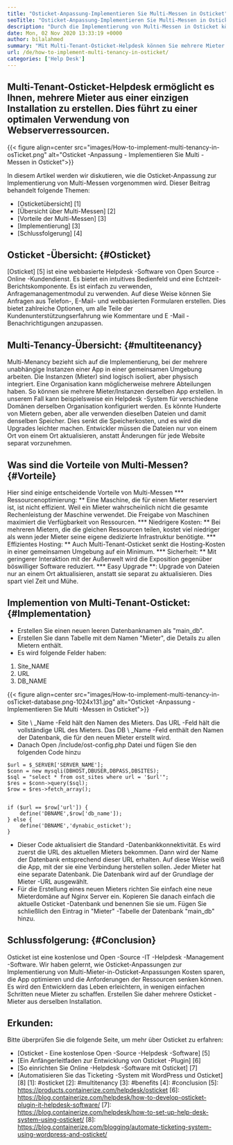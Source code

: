 ```yaml
---
title: "Osticket-Anpassung-Implementieren Sie Multi-Messen in Osticket" 
seoTitle: "Osticket-Anpassung-Implementieren Sie Multi-Messen in Osticket" 
description: "Durch die Implementierung von Multi-Messen in Osticket können Kosten und Ressourcenauslastung einsparen. In diesem Artikel werden wir eine Osticket-Anpassung durchführen, um Multi-Mieter zu erreichen." 
date: Mon, 02 Nov 2020 13:33:19 +0000
author: bilalahmed
summary: "Mit Multi-Tenant-Osticket-Helpdesk können Sie mehrere Mieter aus einer einzigen Installation erstellen. Dies führt zu einer optimalen Verwendung von Webserverressourcen." 
url: /de/how-to-implement-multi-tenancy-in-osticket/
categories: ['Help Desk']
---
```


## Multi-Tenant-Osticket-Helpdesk ermöglicht es Ihnen, mehrere Mieter aus einer einzigen Installation zu erstellen. Dies führt zu einer optimalen Verwendung von Webserverressourcen.

{{< figure align=center src="images/How-to-implement-multi-tenancy-in-osTicket.png" alt="Osticket -Anpassung - Implementieren Sie Multi -Messen in Osticket">}}

In diesem Artikel werden wir diskutieren, wie die Osticket-Anpassung zur Implementierung von Multi-Messen vorgenommen wird. Dieser Beitrag behandelt folgende Themen:
  * [Osticketübersicht] [1]
  * [Übersicht über Multi-Messen] [2]
  * [Vorteile der Multi-Messen] [3]
  * [Implementierung] [3]
  * [Schlussfolgerung] [4]

## Osticket -Übersicht: {#Osticket}
[Osticket] [5] ist eine webbasierte Helpdesk -Software von Open Source -Online -Kundendienst. Es bietet ein intuitives Bedienfeld und eine Echtzeit-Berichtskomponente. Es ist einfach zu verwenden, Anfragemanagementmodul zu verwenden. Auf diese Weise können Sie Anfragen aus Telefon-, E-Mail- und webbasierten Formularen erstellen. Dies bietet zahlreiche Optionen, um alle Teile der Kundenunterstützungserfahrung wie Kommentare und E -Mail -Benachrichtigungen anzupassen.

## Multi-Tenancy-Übersicht: {#multiteenancy}
Multi-Menancy bezieht sich auf die Implementierung, bei der mehrere unabhängige Instanzen einer App in einer gemeinsamen Umgebung arbeiten. Die Instanzen (Mieter) sind logisch isoliert, aber physisch integriert. Eine Organisation kann möglicherweise mehrere Abteilungen haben. So können sie mehrere Mieter/Instanzen derselben App erstellen. In unserem Fall kann beispielsweise ein Helpdesk -System für verschiedene Domänen derselben Organisation konfiguriert werden. Es könnte Hunderte von Mietern geben, aber alle verwenden dieselben Dateien und damit denselben Speicher. Dies senkt die Speicherkosten, und es wird die Upgrades leichter machen. Entwickler müssen die Dateien nur von einem Ort von einem Ort aktualisieren, anstatt Änderungen für jede Website separat vorzunehmen.

## Was sind die Vorteile von Multi-Messen? {#Vorteile}
Hier sind einige entscheidende Vorteile von Multi-Messen
  *** Ressourcenoptimierung: ** Eine Maschine, die für einen Mieter reserviert ist, ist nicht effizient. Weil ein Mieter wahrscheinlich nicht die gesamte Rechenleistung der Maschine verwendet. Die Freigabe von Maschinen maximiert die Verfügbarkeit von Ressourcen.
  *** Niedrigere Kosten: ** Bei mehreren Mietern, die die gleichen Ressourcen teilen, kostet viel niedriger als wenn jeder Mieter seine eigene dedizierte Infrastruktur benötigte.
  *** Effizientes Hosting: ** Auch Multi-Tenant-Osticket senkt die Hosting-Kosten in einer gemeinsamen Umgebung auf ein Minimum.
  *** Sicherheit: ** Mit geringerer Interaktion mit der Außenwelt wird die Exposition gegenüber böswilliger Software reduziert.
  *** Easy Upgrade **: Upgrade von Dateien nur an einem Ort aktualisieren, anstatt sie separat zu aktualisieren. Dies spart viel Zeit und Mühe.

## Implemention von Multi-Tenant-Osticket: {#Implementation}
  * Erstellen Sie einen neuen leeren Datenbanknamen als "main_db".
  * Erstellen Sie dann Tabelle mit dem Namen "Mieter", die Details zu allen Mietern enthält.
  * Es wird folgende Felder haben:
  1. Site_NAME
  2. URL
  3. DB_NAME

{{< figure align=center src="images/How-to-implement-multi-tenancy-in-osTicket-database.png-1024x131.jpg" alt="Osticket -Anpassung - Implementieren Sie Multi -Messen in Osticket">}}

  * Site \ _Name -Feld hält den Namen des Mieters. Das URL -Feld hält die vollständige URL des Mieters. Das DB \ _Name -Feld enthält den Namen der Datenbank, die für den neuen Mieter erstellt wird.
  * Danach Open /include/ost-config.php Datei und fügen Sie den folgenden Code hinzu
```
$url = $_SERVER['SERVER_NAME'];
$conn = new mysqli(DBHOST,DBUSER,DBPASS,DBSITES);
$sql = "select * from ost_sites where url = '$url'";
$res = $conn->query($sql);
$row = $res->fetch_array();


if ($url == $row['url']) {
	define('DBNAME',$row['db_name']);
} else {
	define('DBNAME','dynabic_osticket');
}

```
  * Dieser Code aktualisiert die Standard -Datenbankkonnektivität. Es wird zuerst die URL des aktuellen Mieters bekommen. Dann wird der Name der Datenbank entsprechend dieser URL erhalten. Auf diese Weise weiß die App, mit der sie eine Verbindung herstellen sollen. Jeder Mieter hat eine separate Datenbank. Die Datenbank wird auf der Grundlage der Mieter -URL ausgewählt.
  * Für die Erstellung eines neuen Mieters richten Sie einfach eine neue Mieterdomäne auf Nginx Server ein. Kopieren Sie danach einfach die aktuelle Osticket -Datenbank und benennen Sie sie um. Fügen Sie schließlich den Eintrag in "Mieter" -Tabelle der Datenbank "main_db" hinzu.

## Schlussfolgerung: {#Conclusion}
Osticket ist eine kostenlose und Open -Source -IT -Helpdesk -Management -Software. Wir haben gelernt, wie Osticket-Anpassungen zur Implementierung von Multi-Mieter-in-Osticket-Anpassungen Kosten sparen, die App optimieren und die Anforderungen der Ressourcen senken können. Es wird den Entwicklern das Leben erleichtern, in wenigen einfachen Schritten neue Mieter zu schaffen. Erstellen Sie daher mehrere Osticket -Mieter aus derselben Installation.

## Erkunden:
Bitte überprüfen Sie die folgende Seite, um mehr über Osticket zu erfahren:
  * [Osticket - Eine kostenlose Open -Source -Helpdesk -Software] [5]
  * [Ein Anfängerleitfaden zur Entwicklung von Osticket -Plugin] [6]
  * [So einrichten Sie Online -Helpdesk -Software mit Osticket] [7]
  * [Automatisieren Sie das Ticketing -System mit WordPress und Osticket] [8]
[1]: #osticket
[2]: #multitenancy
[3]: #benefits
[4]: #conclusion
[5]: https://products.containerize.com/helpdesk/osticket
[6]: https://blog.containerize.com/helpdesk/how-to-develop-osticket-plugin-it-helpdesk-software/
[7]: https://blog.containerize.com/helpdesk/how-to-set-up-help-desk-system-using-osticket/
[8]: https://blog.containerize.com/blogging/automate-ticketing-system-using-wordpress-and-osticket/

